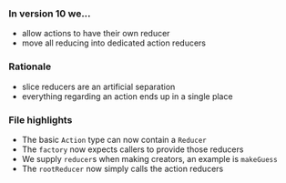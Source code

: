 ### In version 10 we...

- allow actions to have their own reducer
- move all reducing into dedicated action reducers

### Rationale

- slice reducers are an artificial separation
- everything regarding an action ends up in a single place

### File highlights

- The basic <span data-file-link="redux/lib/types/action"><code>Action</code></span> type can now contain a <span data-file-link="redux/lib/types/reducer"><code>Reducer</code></span>
- The <span data-file-link="redux/lib/factory"><code>factory</code></span> now expects callers to provide those reducers
- We supply `reducer`s when making creators, an example is <span data-file-link="redux/slices/guessingGame/actions/makeGuess"><code>makeGuess</code></span>
- The <span data-file-link="redux/rootReducer"><code>rootReducer</code></span> now simply calls the action reducers
